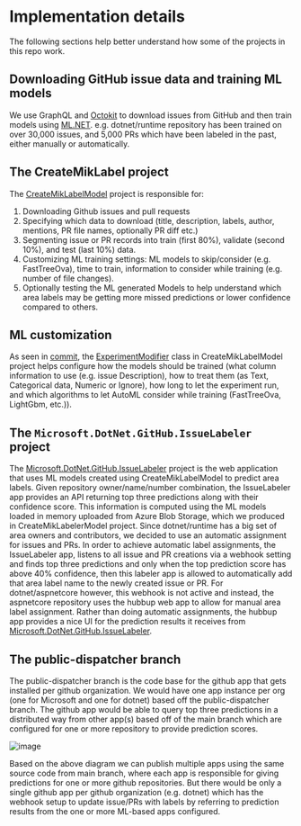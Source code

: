 
# Implementation details

The following sections help better understand how some of the projects in this repo work.

## Downloading GitHub issue data and training ML models

We use GraphQL and [Octokit](https://www.nuget.org/packages/Octokit/) to download issues from GitHub and then train models using [ML.NET](ML.NET). e.g. dotnet/runtime repository has been trained on over 30,000 issues, and 5,000 PRs which have been labeled in the past, either manually or automatically.

## The CreateMikLabel project

The [CreateMikLabelModel](https://github.com/dotnet/issue-labeler/tree/master/src/CreateMikLabelModel) project is responsible for:

1. Downloading Github issues and pull requests
2. Specifying which data to download (title, description, labels, author, mentions, PR file names, optionally PR diff etc.)
3. Segmenting issue or PR records into train (first 80%), validate (second 10%), and test (last 10%) data.
4. Customizing ML training settings: ML models to skip/consider (e.g. FastTreeOva), time to train, information to consider while training (e.g. number of file changes).
5. Optionally testing the ML generated Models to help understand which area labels may be getting more missed predictions or lower confidence compared to others.

## ML customization

As seen in [commit](https://github.com/dotnet/issue-labeler/commit/77e4dbc45184f34e940c0f3cba57160e30c2c183), the [ExperimentModifier](https://github.com/maryamariyan/issue-labeler-2/blob/213a96cf88d31333295126e7815c4688c2e31b54/src/CreateMikLabelModel/ML/ExperimentModifier.cs) class in CreateMikLabelModel project helps configure how the models should be trained (what column information to use (e.g. issue Description), how to treat them (as Text, Categorical data, Numeric or Ignore), how long to let the experiment run, and which algorithms to let AutoML consider while training (FastTreeOva, LightGbm, etc.)).

## The `Microsoft.DotNet.GitHub.IssueLabeler` project

The [Microsoft.DotNet.GitHub.IssueLabeler](https://github.com/dotnet/issue-labeler/tree/master/src/Microsoft.DotNet.GitHub.IssueLabeler) project is the web application that uses ML models created using CreateMikLabelModel to predict area labels. Given repository owner/name/number combination, the IssueLabeler app provides an API returning top three predictions along with their confidence score. This information is computed using the ML models loaded in memory uploaded from Azure Blob Storage, which we produced in CreateMikLabelerModel project.
Since dotnet/runtime has a big set of area owners and contributors, we decided to use an automatic assignment for issues and PRs. In order to achieve automatic label assignments, the IssueLabeler app, listens to all issue and PR creations via a webhook setting and finds top three predictions and only when the top prediction score has above 40% confidence, then this labeler app is allowed to automatically add that area label name to the newly created issue or PR. For dotnet/aspnetcore however, this webhook is not active and instead, the aspnetcore repository uses the hubbup web app to allow for manual area label assignment. Rather than doing automatic assignments, the hubbup app provides a nice UI for the prediction results it receives from [Microsoft.DotNet.GitHub.IssueLabeler](https://github.com/dotnet/issue-labeler/tree/master/src/Microsoft.DotNet.GitHub.IssueLabeler).

## The public-dispatcher branch

The public-dispatcher branch is the code base for the github app that gets installed per github organization. We would have one app instance per org (one for Microsoft and one for dotnet) based off the public-dispatcher branch. The github app would be able to query top three predictions in a distributed way from other app(s) based off of the main branch which are configured for one or more repository to provide prediction scores.

![image](https://user-images.githubusercontent.com/5897654/154319795-35975683-c4ae-477d-8a7c-74ad3079f1ed.png)

Based on the above diagram we can publish multiple apps using the same source code from main branch, where each app is responsible for giving predictions for one or more github repositories. But there would be only a single github app per github organization (e.g. dotnet) which has the webhook setup to update issue/PRs with labels by referring to prediction results from the one or more ML-based apps configured.
